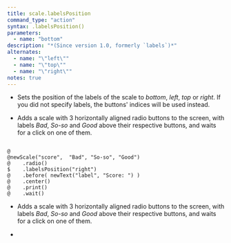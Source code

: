```yaml
---
title: scale.labelsPosition
command_type: "action"
syntax: .labelsPosition()
parameters:
  - name: "bottom"
description: "*(Since version 1.0, formerly `labels`)*"
alternates:
  - name: "\"left\""
  - name: "\"top\""
  - name: "\"right\""
notes: true
---
```


+ Sets the position of the labels of the scale to *bottom*, *left*, *top* or *right*. If you did not specify labels, the buttons' indices will be used instead.

+ Adds a scale with 3 horizontally aligned radio buttons to the screen, with labels *Bad*, *So-so* and *Good* above their respective buttons, and waits for a click on one of them.

<!--more-->

<pre><code class="language-diff-javascript diff-highlight try-true">
@
@newScale("score",  "Bad", "So-so", "Good")
@    .radio()
$    .labelsPosition("right")
@    .before( newText("label", "Score: ") )
@    .center()
@    .print()
@    .wait()
</code></pre>

+ Adds a scale with 3 horizontally aligned radio buttons to the screen, with labels *Bad*, *So-so* and *Good* above their respective buttons, and waits for a click on one of them.

+ 		

